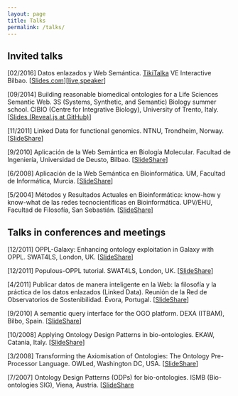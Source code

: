 ```yaml
---
layout: page
title: Talks
permalink: /talks/
---
```



<h2>Invited talks</h2>
[02/2016] Datos enlazados y Web Semántica. <a href="http://tikitalka.com/">TikiTalka</a> VE Interactive Bilbao. [<a href="http://slides.com/mikel-egana-aranguren/linked-data#/">Slides.com</a>][<a href="http://slides.com/mikel-egana-aranguren/linked-data/live">live</a>,<a href="http://slides.com/mikel-egana-aranguren/linked-data/speaker">speaker</a>]

[09/2014] Building reasonable biomedical ontologies for a Life Sciences Semantic Web. 3S (Systems, Synthetic, and Semantic) Biology summer school. CIBIO (Centre for
Integrative Biology), University of Trento, Italy. [<a href="http://mikel-egana-aranguren.github.io/3SBiologyTrento2014/#/">Slides (Reveal.js at GitHub)</a>]

[11/2011] Linked Data for functional genomics. NTNU, Trondheim, Norway. [<a href="http://www.slideshare.net/MikelEganaAranguren/linked-data-functional-genomics">SlideShare</a>]

[9/2010] Aplicación de la Web Semántica en Biología Molecular. Facultad de Ingeniería, Universidad de Deusto, Bilbao. [<a href="http://www.slideshare.net/MikelEganaAranguren/applying-sw-mikelegana-5233466">SlideShare</a>]

[6/2008] Aplicación de la Web Semántica en Bioinformática. UM, Facultad de Informática, Murcia. [<a href="http://www.slideshare.net/MikelEganaAranguren/aplicacin-de-la-web-semntica-en-bioinformtica">SlideShare</a>]

[5/2004] Métodos y Resultados Actuales en Bioinformática: know-how y know-what de las redes tecnocientíficas en Bioinformática. UPV/EHU, Facultad de Filosofía, San Sebastián. [<a href="http://www.slideshare.net/MikelEganaAranguren/mtodos-y-resultados-actuales-en-bioinformtica-knowhow-y-knowwhat-de-las-redes-tecnocientficas-en-bioinformtica">SlideShare</a>]
<h2>Talks in conferences and meetings</h2>
[12/2011] OPPL-Galaxy: Enhancing ontology exploitation in Galaxy with OPPL. SWAT4LS, London, UK. [<a href="http://www.slideshare.net/MikelEganaAranguren/opplgalaxy-enhancing-ontology-exploitation-in-galaxy-with-oppl">SlideShare</a>]

[12/2011] Populous-OPPL tutorial. SWAT4LS, London, UK. [<a href="http://www.slideshare.net/MikelEganaAranguren/populous-swat4ls-slidesslideshare">SlideShare</a>]

[4/2011] Publicar datos de manera inteligente en la Web: la filosofía y la práctica de los datos enlazados (Linked Data). Reunión de la Red de Observatorios de Sostenibilidad. Évora, Portugal. [<a href="http://www.slideshare.net/MikelEganaAranguren/medioambiente-linked-data">SlideShare</a>]

[9/2010] A semantic query interface for the OGO platform. DEXA (ITBAM), Bilbo, Spain. [<a href="http://www.slideshare.net/MikelEganaAranguren/mikel-egana-itbam2010ogosystem">SlideShare</a>]

[10/2008] Applying Ontology Design Patterns in bio-ontologies. EKAW, Catania, Italy. [<a href="http://www.slideshare.net/MikelEganaAranguren/applying-ontology-design-patterns-in-bioontologies">SlideShare</a>]

[3/2008] Transforming the Axiomisation of Ontologies: The Ontology Pre-Processor Language. OWLed, Washington DC, USA. [<a href="http://www.slideshare.net/MikelEganaAranguren/transforming-the-axiomisation-of-ontologies-the-ontology-preprocessor-language">SlideShare</a>]

[7/2007] Ontology Design Patterns (ODPs) for bio-ontologies. ISMB (Bio-ontologies SIG), Viena, Austria. [<a href="http://www.slideshare.net/MikelEganaAranguren/ontology-design-patterns-odps-for-bioontologies">SlideShare</a>
